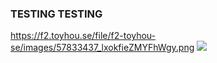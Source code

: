 ### TESTING TESTING 

https://f2.toyhou.se/file/f2-toyhou-se/images/57833437_lxokfieZMYFhWgy.png
[<img src="https://f2.toyhou.se/file/f2-toyhou-se/images/57833437_lxokfieZMYFhWgy.png">](http://example.com/)
<!--
**FeelingKoi/feelingkoi** is a ✨ _special_ ✨ repository because its `README.md` (this file) appears on your GitHub profile.

Here are some ideas to get you started:

- 🔭 I’m currently working on ...
- 🌱 I’m currently learning ...
- 👯 I’m looking to collaborate on ...
- 🤔 I’m looking for help with ...
- 💬 Ask me about ...
- 📫 How to reach me: ...
- 😄 Pronouns: ...
- ⚡ Fun fact: ...
-->
